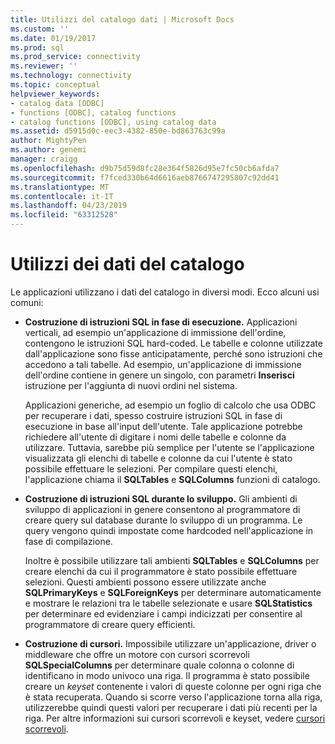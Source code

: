 ```yaml
---
title: Utilizzi del catalogo dati | Microsoft Docs
ms.custom: ''
ms.date: 01/19/2017
ms.prod: sql
ms.prod_service: connectivity
ms.reviewer: ''
ms.technology: connectivity
ms.topic: conceptual
helpviewer_keywords:
- catalog data [ODBC]
- functions [ODBC], catalog functions
- catalog functions [ODBC], using catalog data
ms.assetid: d5915d0c-eec3-4382-850e-bd863763c99a
author: MightyPen
ms.author: genemi
manager: craigg
ms.openlocfilehash: d9b75d59d8fc28e364f5826d95e7fc50cb6afda7
ms.sourcegitcommit: f7fced330b64d6616aeb8766747295807c92dd41
ms.translationtype: MT
ms.contentlocale: it-IT
ms.lasthandoff: 04/23/2019
ms.locfileid: "63312528"
---
```

# <a name="uses-of-catalog-data"></a>Utilizzi dei dati del catalogo
Le applicazioni utilizzano i dati del catalogo in diversi modi. Ecco alcuni usi comuni:  
  
-   **Costruzione di istruzioni SQL in fase di esecuzione.** Applicazioni verticali, ad esempio un'applicazione di immissione dell'ordine, contengono le istruzioni SQL hard-coded. Le tabelle e colonne utilizzate dall'applicazione sono fisse anticipatamente, perché sono istruzioni che accedono a tali tabelle. Ad esempio, un'applicazione di immissione dell'ordine contiene in genere un singolo, con parametri **Inserisci** istruzione per l'aggiunta di nuovi ordini nel sistema.  
  
     Applicazioni generiche, ad esempio un foglio di calcolo che usa ODBC per recuperare i dati, spesso costruire istruzioni SQL in fase di esecuzione in base all'input dell'utente. Tale applicazione potrebbe richiedere all'utente di digitare i nomi delle tabelle e colonne da utilizzare. Tuttavia, sarebbe più semplice per l'utente se l'applicazione visualizzata gli elenchi di tabelle e colonne da cui l'utente è stato possibile effettuare le selezioni. Per compilare questi elenchi, l'applicazione chiama il **SQLTables** e **SQLColumns** funzioni di catalogo.  
  
-   **Costruzione di istruzioni SQL durante lo sviluppo.** Gli ambienti di sviluppo di applicazioni in genere consentono al programmatore di creare query sul database durante lo sviluppo di un programma. Le query vengono quindi impostate come hardcoded nell'applicazione in fase di compilazione.  
  
     Inoltre è possibile utilizzare tali ambienti **SQLTables** e **SQLColumns** per creare elenchi da cui il programmatore è stato possibile effettuare selezioni. Questi ambienti possono essere utilizzate anche **SQLPrimaryKeys** e **SQLForeignKeys** per determinare automaticamente e mostrare le relazioni tra le tabelle selezionate e usare **SQLStatistics** per determinare ed evidenziare i campi indicizzati per consentire al programmatore di creare query efficienti.  
  
-   **Costruzione di cursori.** Impossibile utilizzare un'applicazione, driver o middleware che offre un motore con cursori scorrevoli **SQLSpecialColumns** per determinare quale colonna o colonne di identificano in modo univoco una riga. Il programma è stato possibile creare un *keyset* contenente i valori di queste colonne per ogni riga che è stata recuperata. Quando si scorre verso l'applicazione torna alla riga, utilizzerebbe quindi questi valori per recuperare i dati più recenti per la riga. Per altre informazioni sui cursori scorrevoli e keyset, vedere [cursori scorrevoli](../../../odbc/reference/develop-app/scrollable-cursors.md).
